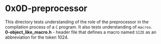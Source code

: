 # 0x0D-preprocessor
This directory tests understanding of the role of the preprocessor in the compilation process of a `C` program. It also tests understanding of `macros`.
**0-object_like_macro.h** - header file that defines a macro named `SIZE` as an abbreviation for the token 1024.

